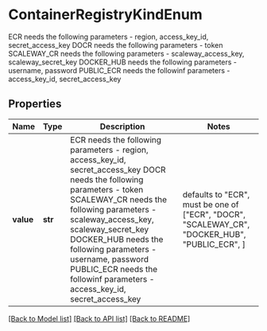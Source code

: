 # ContainerRegistryKindEnum

ECR needs the following parameters - region, access_key_id, secret_access_key DOCR needs the following parameters - token  SCALEWAY_CR needs the following parameters - scaleway_access_key, scaleway_secret_key DOCKER_HUB needs the following parameters - username, password  PUBLIC_ECR needs the followinf parameters - access_key_id, secret_access_key 

## Properties
Name | Type | Description | Notes
------------ | ------------- | ------------- | -------------
**value** | **str** | ECR needs the following parameters - region, access_key_id, secret_access_key DOCR needs the following parameters - token  SCALEWAY_CR needs the following parameters - scaleway_access_key, scaleway_secret_key DOCKER_HUB needs the following parameters - username, password  PUBLIC_ECR needs the followinf parameters - access_key_id, secret_access_key  | defaults to "ECR",  must be one of ["ECR", "DOCR", "SCALEWAY_CR", "DOCKER_HUB", "PUBLIC_ECR", ]

[[Back to Model list]](../README.md#documentation-for-models) [[Back to API list]](../README.md#documentation-for-api-endpoints) [[Back to README]](../README.md)



